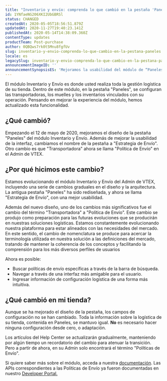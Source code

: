 ```yaml
---
title: "Inventario y envío: comprenda lo que cambió en la pestaña 'Paneles'."
id: 1YNfaeNG206XKI2UbGBRSl
status: CHANGED
createdAt: 2020-05-05T18:56:51.879Z
updatedAt: 2020-11-27T19:40:23.141Z
publishedAt: 2020-05-14T14:38:09.360Z
contentType: updates
productTeam: Post-purchase
author: 0QBQws7rk0t5Mnu8fgfUv
slug: inventario-y-envio-comprenda-lo-que-cambio-en-la-pestana-paneles
locale: es
legacySlug: inventario-y-envio-comprenda-lo-que-cambio-en-la-pestana-paneles
announcementImageID: ''
announcementSynopsisES: 'Mejoramos la usabilidad del módulo de “Paneles”, y cambiamos su nombre para “Estrategia de Envío”'
---
```


El módulo Inventario y Envío es donde usted realiza toda la gestión logística de su tienda. Dentro de este módulo, en la pestaña "Paneles", se configuran las transportadoras, los muelles y los  inventarios vinculados con su operación. Pensando en mejorar la experiencia del módulo, hemos actualizado esta funcionalidad.


## ¿Qué cambió?

Empezando el 12 de mayo de 2020, mejoramos el diseño de la pestaña "Paneles" del módulo Inventario y Envío. Además de mejorar la usabilidad de la interfaz, cambiamos el nombre de la pestaña a "Estrategia de Envío". Otro cambio es que "Transportadora" ahora se llama "Política de Envío" en el Admin de VTEX.   

## ¿Por qué hicimos este cambio?

Estamos evolucionando el módulo Inventario y Envío del Admin de VTEX, incluyendo una serie de cambios graduales en el diseño y la arquitectura. La antigua pestaña "Paneles" ha sido rediseñada, y ahora se llama "Estrategia de Envío", con una mejor usabilidad. 

Además del nuevo diseño, uno de los cambios más significativos fue el cambio del término "Transportadora" a "Política de Envío". Este cambio se produjo como preparación para las futuras evoluciones que se producirán en nuestras soluciones logísticas. Estamos constantemente evolucionando nuestra plataforma para estar alineados con las necesidades del mercado. En este sentido, el cambio de nomenclatura se produce para acercar la terminología utilizada en nuestra solución a las definiciones del mercado, tratando de mantener la coherencia de los conceptos y facilitando la comprensión para los más diversos perfiles de usuarios

Ahora es posible:
- Buscar políticas de envío específicas a través de la barra de búsqueda.
- Navegar a través de una interfaz más amigable para el usuario.
- Ingresar información de configuración logística de una forma más intuitiva. 

## ¿Qué cambió en mi tienda?


Aunque se ha mejorado el diseño de la pestaña, los campos de configuración no se han cambiado. Toda la información sobre la logística de su tienda, contenida en Paneles, se mantuvo igual. **No** es necesario hacer ninguna configuración desde cero, o adaptación.

Los artículos del Help Center se actualizarán gradualmente, manteniendo por algún tiempo un recordatorio del cambio para atenuar la transición. Pero a partir de ahora, en su Admin solo encontrará el término "Políticas de Envío". 

Si quiere saber más sobre el módulo, acceda a nuestra [documentación]( https://help.vtex.com/es/tracks/logistica-101--13TFDwDttPl9ki9OXQhyjx/55MezrFTw2limlgT7KUg6l). 
Las APIs correspondientes a las Políticas de Envío ya fueron documentadas en nuestro [Developer Portal.](https://developers.vtex.com/reference/shipping-policies)
